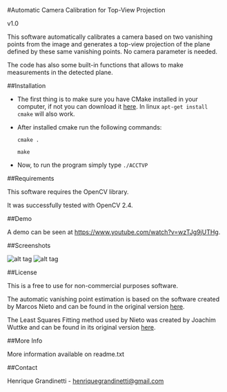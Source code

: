 #Automatic Camera Calibration for Top-View Projection

v1.0

This software automatically calibrates a camera based on two vanishing points from the image and generates a top-view projection of the plane defined by these same vanishing points. No camera parameter is needed.

The code has also some built-in functions that allows to make measurements in the detected plane.

##Installation

* The first thing is to make sure you have CMake installed in your computer, if not you can download it [here](http://www.cmake.org/download/). In linux `apt-get install cmake` will also work.

* After installed cmake run the following commands:

  `cmake .`

  `make`

* Now, to run the program simply type `./ACCTVP`

##Requirements

This software requires the OpenCV library.

It was successfully tested with OpenCV 2.4.

##Demo

A demo can be seen at https://www.youtube.com/watch?v=wzTJg9jUTHg.

##Screenshots

![alt tag](https://drive.google.com/file/d/0B3M3EjEHg1SYZ2V4TlBFcUhOM1U/view?usp=sharing)
![alt tag](https://drive.google.com/file/d/0B3M3EjEHg1SYNUI5OWE1OVYyQUU/view?usp=sharing)

##License

This is a free to use for non-commercial purposes software.

The automatic vanishing point estimation is based on the software created by Marcos Nieto and can be found in the original version [here](www.marcosnieto.net/vanishingPoint).

The Least Squares Fitting method used by Nieto was created by Joachim Wuttke and can be found in its original version [here](www.messen-und-deuten.de/lmfit).

##More Info

More information available on readme.txt

##Contact

Henrique Grandinetti - henriquegrandinetti@gmail.com